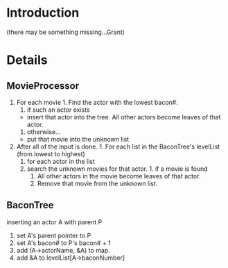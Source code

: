 # Introduction #

(there may be something missing...Grant)


# Details #

## MovieProcessor ##
  1. For each movie
    1. Find the actor with the lowest bacon#.
      1. if such an actor exists
        * insert that actor into the tree. All other actors become leaves of that actor.
      1. otherwise...
        * put that movie into the unknown list
  1. After all of the input is done.
    1. For each list in the BaconTree's levelList (from lowest to highest)
      1. for each actor in the list
        1. search the unknown movies for that actor.
          1. if a movie is found
            1. All other actors in the movie become leaves of that actor.
            1. Remove that movie from the unknown list.

## BaconTree ##
inserting an actor A with parent P
  1. set A's parent pointer to P
  1. set A's bacon# to P's bacon# + 1
  1. add (A->actorName, &A) to map.
  1. add &A to levelList[A->baconNumber]